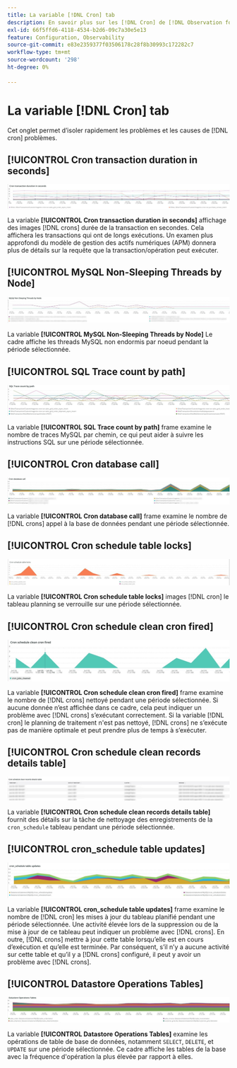```yaml
---
title: La variable [!DNL Cron] tab
description: En savoir plus sur les [!DNL Cron] de [!DNL Observation for Adobe Commerce].
exl-id: 66f5ffd6-4118-4534-b2d6-09c7a30e5e13
feature: Configuration, Observability
source-git-commit: e83e2359377f03506178c28f8b30993c172282c7
workflow-type: tm+mt
source-wordcount: '298'
ht-degree: 0%

---
```


# La variable [!DNL Cron] tab

Cet onglet permet d’isoler rapidement les problèmes et les causes de [!DNL cron] problèmes.

## [!UICONTROL Cron transaction duration in seconds]

![Durée de transaction du cron en secondes](../../assets/tools/observation-for-adobe-commerce/cron-tab-1.jpg)

La variable **[!UICONTROL Cron transaction duration in seconds]** affichage des images [!DNL crons] durée de la transaction en secondes. Cela affichera les transactions qui ont de longs exécutions. Un examen plus approfondi du modèle de gestion des actifs numériques (APM) donnera plus de détails sur la requête que la transaction/opération peut exécuter.

## [!UICONTROL MySQL Non-Sleeping Threads by Node]

![Threads non dormantes MySQL par noeud](../../assets/tools/observation-for-adobe-commerce/cron-tab-2.jpg)

La variable **[!UICONTROL MySQL Non-Sleeping Threads by Node]** Le cadre affiche les threads MySQL non endormis par noeud pendant la période sélectionnée.

## [!UICONTROL SQL Trace count by path]

![Nombre de traces SQL par chemin](../../assets/tools/observation-for-adobe-commerce/cron-tab-3.jpg)

La variable **[!UICONTROL SQL Trace count by path]** frame examine le nombre de traces MySQL par chemin, ce qui peut aider à suivre les instructions SQL sur une période sélectionnée.

## [!UICONTROL Cron database call]

![Appel de base de données Cron](../../assets/tools/observation-for-adobe-commerce/cron-tab-4.jpg)

La variable **[!UICONTROL Cron database call]** frame examine le nombre de [!DNL crons] appel à la base de données pendant une période sélectionnée.

## [!UICONTROL Cron schedule table locks]

![Verrouillements du tableau de planification cron](../../assets/tools/observation-for-adobe-commerce/cron-tab-5.jpg)

La variable **[!UICONTROL Cron schedule table locks]** images [!DNL cron] le tableau planning se verrouille sur une période sélectionnée.

## [!UICONTROL Cron schedule clean cron fired]

![Verrouillements du tableau de planification cron](../../assets/tools/observation-for-adobe-commerce/cron-tab-6.jpg)

La variable **[!UICONTROL Cron schedule clean cron fired]** frame examine le nombre de [!DNL crons] nettoyé pendant une période sélectionnée. Si aucune donnée n’est affichée dans ce cadre, cela peut indiquer un problème avec [!DNL crons] s’exécutant correctement. Si la variable [!DNL cron] le planning de traitement n&#39;est pas nettoyé, [!DNL crons] ne s’exécute pas de manière optimale et peut prendre plus de temps à s’exécuter.

## [!UICONTROL Cron schedule clean records details table]

![Tableau des détails des enregistrements de nettoyage du planning cron](../../assets/tools/observation-for-adobe-commerce/cron-tab-7.jpg)

La variable **[!UICONTROL Cron schedule clean records details table]** fournit des détails sur la tâche de nettoyage des enregistrements de la `cron_schedule` tableau pendant une période sélectionnée.

## [!UICONTROL cron_schedule table updates]

![Mises à jour de la table cron_schedule](../../assets/tools/observation-for-adobe-commerce/cron-tab-8.jpg)

La variable **[!UICONTROL cron_schedule table updates]** frame examine le nombre de [!DNL cron] les mises à jour du tableau planifié pendant une période sélectionnée. Une activité élevée lors de la suppression ou de la mise à jour de ce tableau peut indiquer un problème avec [!DNL crons]. En outre, [!DNL crons] mettre à jour cette table lorsqu’elle est en cours d’exécution et qu’elle est terminée. Par conséquent, s’il n’y a aucune activité sur cette table et qu’il y a [!DNL crons] configuré, il peut y avoir un problème avec [!DNL crons].

## [!UICONTROL Datastore Operations Tables]

![Tables des opérations de banque de données](../../assets/tools/observation-for-adobe-commerce/cron-tab-9.jpg)

La variable **[!UICONTROL Datastore Operations Tables]** examine les opérations de table de base de données, notamment `SELECT`, `DELETE`, et `UPDATE` sur une période sélectionnée. Ce cadre affiche les tables de la base avec la fréquence d&#39;opération la plus élevée par rapport à elles.
